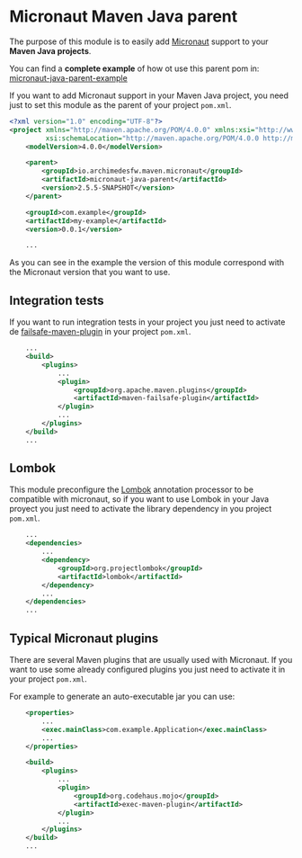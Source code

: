 # Micronaut Maven Java parent

The purpose of this module is to easily add [Micronaut](https://micronaut.io/) support to your **Maven Java projects**.

You can find a **complete example** of how ot use this parent pom in: [micronaut-java-parent-example](https://github.com/archimedes-projects/archimedes-maven-micronaut-examples/tree/main/micronaut-java-parent-example)

If you want to add Micronaut support in your Maven Java project, you need just to set this module as the parent of your project `pom.xml`.

```xml
<?xml version="1.0" encoding="UTF-8"?>
<project xmlns="http://maven.apache.org/POM/4.0.0" xmlns:xsi="http://www.w3.org/2001/XMLSchema-instance"
         xsi:schemaLocation="http://maven.apache.org/POM/4.0.0 http://maven.apache.org/xsd/maven-4.0.0.xsd">
    <modelVersion>4.0.0</modelVersion>

    <parent>
        <groupId>io.archimedesfw.maven.micronaut</groupId>
        <artifactId>micronaut-java-parent</artifactId>
        <version>2.5.5-SNAPSHOT</version>
    </parent>

    <groupId>com.example</groupId>
    <artifactId>my-example</artifactId>
    <version>0.0.1</version>

    ...
```

As you can see in the example the version of this module correspond with the Micronaut version that you want to use.

## Integration tests

If you want to run integration tests in your project you just need to activate de [failsafe-maven-plugin](https://maven.apache.org/surefire/maven-failsafe-plugin/) in your project `pom.xml`.

```xml
    ...
    <build>
        <plugins>
            ...
            <plugin>
                <groupId>org.apache.maven.plugins</groupId>
                <artifactId>maven-failsafe-plugin</artifactId>
            </plugin>
            ...
        </plugins>
    </build>
    ...
```

## Lombok

This module preconfigure the [Lombok](https://projectlombok.org/) annotation processor to be compatible with micronaut, so if you want to use Lombok in your Java proyect you just need to activate the library dependency in you project `pom.xml`.

```xml
    ...
    <dependencies>
        ...
        <dependency>
            <groupId>org.projectlombok</groupId>
            <artifactId>lombok</artifactId>
        </dependency>
        ...
    </dependencies>
    ...
```

## Typical Micronaut plugins

There are several Maven plugins that are usually used with Micronaut. If you want to use some already configured plugins you just need to activate it in your project `pom.xml`.

For example to generate an auto-executable jar you can use:

```xml
    <properties>
        ...
        <exec.mainClass>com.example.Application</exec.mainClass>
        ...
    </properties>

    <build>
        <plugins>
            ...
            <plugin>
                <groupId>org.codehaus.mojo</groupId>
                <artifactId>exec-maven-plugin</artifactId>
            </plugin>
            ...
        </plugins>
    </build>
    ...
```
